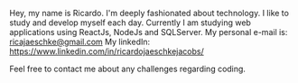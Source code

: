 Hey, my name is Ricardo. I'm deeply fashionated about technology.
I like to study and develop myself each day.
Currently I am studying web applications using ReactJs, NodeJs and SQLServer.
My personal e-mail is: ricajaeschke@gmail.com
My linkedIn: https://www.linkedin.com/in/ricardojaeschkejacobs/

Feel free to contact me about any challenges regarding coding.
